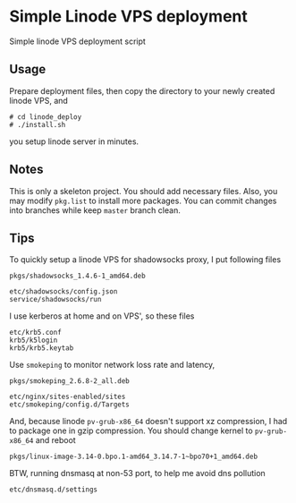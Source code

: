 # Simple Linode VPS deployment

Simple linode VPS deployment script

## Usage

Prepare deployment files, then copy the directory to your newly created linode
VPS, and

    # cd linode_deploy
    # ./install.sh

you setup linode server in minutes.

## Notes

This is only a skeleton project. You should add necessary files. Also, you may
modify `pkg.list` to install more packages. You can commit changes into branches
while keep `master` branch clean.

## Tips

To quickly setup a linode VPS for shadowsocks proxy, I put following files

    pkgs/shadowsocks_1.4.6-1_amd64.deb

    etc/shadowsocks/config.json
    service/shadowsocks/run

I use kerberos at home and on VPS', so these files

    etc/krb5.conf
    krb5/k5login
    krb5/krb5.keytab

Use `smokeping` to monitor network loss rate and latency,

    pkgs/smokeping_2.6.8-2_all.deb

    etc/nginx/sites-enabled/sites
    etc/smokeping/config.d/Targets

And, because linode `pv-grub-x86_64` doesn't support xz compression, I had to
package one in gzip compression. You should change kernel to `pv-grub-x86_64`
and reboot

    pkgs/linux-image-3.14-0.bpo.1-amd64_3.14.7-1~bpo70+1_amd64.deb

BTW, running dnsmasq at non-53 port, to help me avoid dns pollution

    etc/dnsmasq.d/settings
